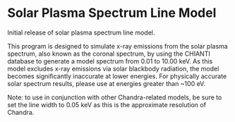 Solar Plasma Spectrum Line Model
===============

Initial release of solar plasma spectrum line model.

This program is designed to simulate x-ray emissions from the solar plasma spectrum, also known as the coronal spectrum, by using the CHIANTI database to generate a model spectrum from 0.01 to 10.00 keV. As this model excludes x-ray emissions via solar blackbody radiation, the model becomes significantly inaccurate at lower energies. For physically accurate solar spectrum results, please use at energies greater than ~100 eV.

Note: to use in conjunction with other Chandra-related models, be sure to set the line width to 0.05 keV as this is the approximate resolution of Chandra.
